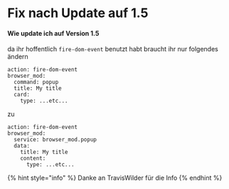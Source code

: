 # Fix nach Update auf 1.5



#### Wie update ich auf Version 1.5

da ihr hoffentlich `fire-dom-event` benutzt habt braucht ihr nur folgendes ändern

```
action: fire-dom-event
browser_mod:
  command: popup
  title: My title
  card:
    type: ...etc...
```

zu

```
action: fire-dom-event
browser_mod:
  service: browser_mod.popup
  data:
    title: My title
    content:
      type: ...etc...
```

{% hint style="info" %}
Danke an TravisWilder für die Info&#x20;
{% endhint %}
